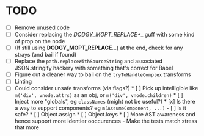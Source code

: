 TODO
====

- [ ] Remove unused code
- [ ] Consider replacing the __DODGY_MOPT_REPLACE_*__ guff with some kind of
      prop on the node
- [ ] (If still using __DODGY_MOPT_REPLACE__...) at the end, check for any
      strays (and bail if found)
- [ ] Replace the `path.replaceWithSourceString` and associated JSON.stringify
      hackery with something that's correct for Babel
- [ ] Figure out a cleaner way to bail on the `tryToHandleComplex` transforms
- [ ] Linting
- [ ] Could consider unsafe transforms (via flags?)
      * [ ] Pick up intelligible like `m('div', vnode.attrs)` as an obj,
            or `m('div', vnode.children)`
      * [ ] Inject more "globals", eg `classNames` (might not be useful?)
      * [x] Is there a way to support components? eg `m(AssumeComponent, ...)`
            - [ ] Is it safe?
      * [ ] Object.assign
      * [ ] Object.keys
      * [ ] More AST awareness and hence support more identier ooccurences
            - Make the tests match stress that more
